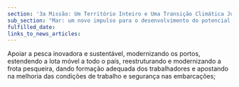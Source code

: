 ```yaml
---
section: '3a Missão: Um Território Inteiro e Uma Transição Climática Justa'
sub_section: "Mar: um novo impulso para o desenvolvimento do potencial oceânico do país"
fulfilled_date:
links_to_news_articles:
---
```


Apoiar a pesca inovadora e sustentável, modernizando os portos, estendendo a lota móvel a todo o país, reestruturando e modernizando a frota pesqueira, dando formação adequada dos trabalhadores e apostando na melhoria das condições de trabalho e segurança nas embarcações;